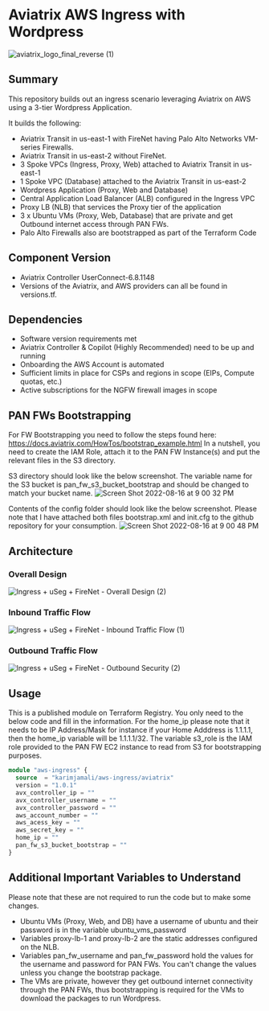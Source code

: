 # Aviatrix AWS Ingress with Wordpress

![aviatrix_logo_final_reverse (1)](https://user-images.githubusercontent.com/16576150/185464537-8cb09a38-d0d8-41fe-b400-5dd863eacf91.png)


## Summary

This repository builds out an ingress scenario leveraging Aviatrix on AWS using a 3-tier Wordpress Application. 

It builds the following:

* Aviatrix Transit in us-east-1 with FireNet having Palo Alto Networks VM-series Firewalls.   
* Aviatrix Transit in us-east-2 without FireNet.  
* 3 Spoke VPCs (Ingress, Proxy, Web) attached to Aviatrix Transit in us-east-1  
* 1 Spoke VPC (Database) attached to the Aviatrix Transit in us-east-2 
* Wordpress Application (Proxy, Web and Database)
* Central Application Load Balancer (ALB) configured in the Ingress VPC
* Proxy LB (NLB) that services the Proxy tier of the application
* 3 x Ubuntu VMs (Proxy, Web, Database) that are private and get Outbound internet access through PAN FWs.
* Palo Alto Firewalls also are bootstrapped as part of the Terraform Code

## Component	Version
* Aviatrix Controller	UserConnect-6.8.1148  
* Versions of the Aviatrix, and AWS providers can all be found in versions.tf. 

## Dependencies
* Software version requirements met     
* Aviatrix Controller & Copilot (Highly Recommended) need to be up and running   
* Onboarding the AWS Account is automated       
* Sufficient limits in place for CSPs and regions in scope (EIPs, Compute quotas, etc.)   
* Active subscriptions for the NGFW firewall images in scope   

## PAN FWs Bootstrapping
For FW Bootstrapping you need to follow the steps found here: https://docs.aviatrix.com/HowTos/bootstrap_example.html
In a nutshell, you need to create the IAM Role, attach it to the PAN FW Instance(s) and put the relevant files in the S3 directory. 

S3 directory should look like the below screenshot. The variable name for the S3 bucket is pan_fw_s3_bucket_bootstrap and should be changed to match your bucket name.
![Screen Shot 2022-08-16 at 9 00 32 PM](https://user-images.githubusercontent.com/16576150/185457948-b163ec9f-b0ab-47aa-99d9-e0ae12680e62.png)

Contents of the config folder should look like the below screenshot. Please note that I have attached both files bootstrap.xml and init.cfg to the github repository for your consumption.
![Screen Shot 2022-08-16 at 9 00 48 PM](https://user-images.githubusercontent.com/16576150/185458081-8b46eb26-238c-4bb6-b025-bf0484504cf3.png)

## Architecture
### Overall Design
![Ingress + uSeg + FireNet - Overall Design (2)](https://user-images.githubusercontent.com/16576150/185468311-6271e5c3-42d8-45f5-9c93-5e29ccbcd287.png)

### Inbound Traffic Flow
![Ingress + uSeg + FireNet - Inbound Traffic Flow (1)](https://user-images.githubusercontent.com/16576150/185456127-3937f726-4f46-4e3c-8dce-b4bfc464824e.png)

### Outbound Traffic Flow
![Ingress + uSeg + FireNet - Outbound Security (2)](https://user-images.githubusercontent.com/16576150/185456214-0f724b5b-cc83-4a4c-b8e9-f94d9d4da762.png)

## Usage 

This is a published module on Terraform Registry. You only need to  the below code and fill in the information. For the home_ip please note that it needs to be IP Address/Mask for instance if your Home Adddress is 1.1.1.1, then the home_ip variable will be 1.1.1.1/32. The variable s3_role is the IAM role provided to the PAN FW EC2 instance to read from S3 for bootstrapping purposes. 

```terraform 
module "aws-ingress" {
  source  = "karimjamali/aws-ingress/aviatrix"
  version = "1.0.1"
  avx_controller_ip = ""
  avx_controller_username = ""
  avx_controller_password = ""
  aws_account_number = ""
  aws_acess_key = ""
  aws_secret_key = ""
  home_ip = ""
  pan_fw_s3_bucket_bootstrap = ""
}
```

## Additional Important Variables to Understand
Please note that these are not required to run the code but to make some changes.

* Ubuntu VMs (Proxy, Web, and DB) have a username of ubuntu and their password is in the variable ubuntu_vms_password
* Variables proxy-lb-1 and proxy-lb-2 are the static addresses configured on the NLB.
* Variables pan_fw_username and pan_fw_password hold the values for the username and password for PAN FWs. You can't change the values unless you change the bootstrap package.
* The VMs are private, however they get outbound internet connectivity through the PAN FWs, thus bootstrapping is required for the VMs to download the packages to run Wordpress. 


 


